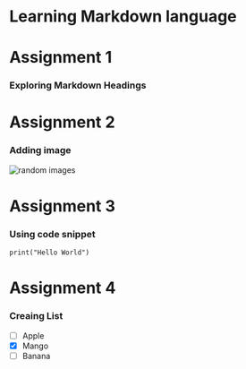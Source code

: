 # Learning Markdown language
# Assignment 1
### Exploring Markdown Headings

# Assignment 2
### Adding image

![random images](https://picsum.photos/200/300)

# Assignment 3
### Using code snippet

```
print("Hello World")
```

# Assignment 4
### Creaing List

- [ ] Apple
- [x] Mango
- [ ] Banana
